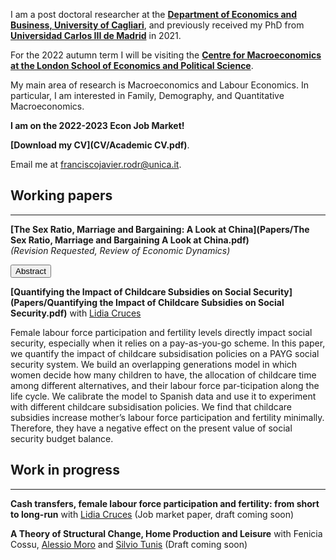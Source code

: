 I am a post doctoral researcher at the **[Department of Economics and Business, University of Cagliari](https://www.unica.it/unica/en/dip_scienzeecoaziend.page)**, and previously received my PhD from **[Universidad Carlos III de Madrid](http://economics.uc3m.es/)** in 2021.

For the 2022 autumn term I will be visiting the **[Centre for Macroeconomics at the London School of Economics and Political Science](https://www.lse.ac.uk/CFM)**.

My main area of research is Macroeconomics and Labour Economics. In particular, I am interested in Family, Demography, and Quantitative Macroeconomics.

**I am on the 2022-2023 Econ Job Market!**

**[Download my CV](CV/Academic CV.pdf)**.

Email me at [franciscojavier.rodr@unica.it](mailto:franciscojavier.rodr@unica.it).

## Working papers

---

**[The Sex Ratio, Marriage and Bargaining: A Look at China](Papers/The Sex Ratio, Marriage and Bargaining A Look at China.pdf)**\
*(Revision Requested, Review of Economic Dynamics)* 

<button class="abstract_button" onclick="ShowAndHide('abstract1')"><span class="text">Abstract</span></button>

<DIV ID="abstract1" STYLE="display:none"><p>I study married people's time allocation decisions under an unbalanced sex ratio, to answer whether bargaining between spouses should be accounted for (e.g. the collective model of the household) or not (unitary model). I document a substantial increase in the leisure ratio between married women and men in China from 1990 to 2010, calibrate a model of marriage, bargaining and marital sorting to the baseline year, and compare the predictions of a collective and unitary versions in 2010. In the former the leisure ratio does increase, but not in the latter. Via a decomposition exercise I find that the sex ratio accounts for about four hours of extra leisure per week for married women, driven by a decrease in paid work. The effect on married men is of the same magnitude and opposite sign. My results suggest that accounting for bargaining seems to be crucial to explain the sex-specific impact of changes that affect differently men and women.</p></DIV>
 

**[Quantifying the Impact of Childcare Subsidies on Social Security](Papers/Quantifying the Impact of Childcare Subsidies on Social Security.pdf)** with [Lidia Cruces](https://sites.google.com/view/lidiacruces/home?authuser=0)

Female labour force participation and fertility levels directly impact social security, especially when it relies on a pay-as-you-go scheme. In this paper, we quantify the impact of childcare subsidisation policies on a PAYG social security system. We build an overlapping generations model in which women decide how many children to have, the allocation of childcare time among different alternatives, and their labour force par-ticipation along the life cycle. We calibrate the model to Spanish data and use it to experiment with different childcare subsidisation policies. We find that childcare subsidies increase mother’s labour force participation and fertility minimally. Therefore, they have a negative effect on the present value of social security budget balance.

## Work in progress

---

**Cash transfers, female labour force participation and fertility: from short to long-run** with [Lidia Cruces](https://sites.google.com/view/lidiacruces/home?authuser=0) (Job market paper, draft coming soon)

**A Theory of Structural Change, Home Production and Leisure** with Fenicia Cossu, [Alessio Moro](http://www.alessiomoro.it/) and [Silvio Tunis](https://sites.google.com/view/silviotunis/home-page) (Draft coming soon)



